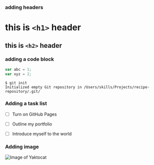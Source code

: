 ### adding headers
# this is `<h1>` header
## this is `<h2>` header

### adding a code block
```javascript
var abc = 1;
var xyz = 2;
```
```
$ git init
Initialized empty Git repository in /Users/skills/Projects/recipe-repository/.git/
```

### Adding a task list
- [ ] Turn on GitHub Pages
- [ ] Outline my portfolio
- [ ] Introduce myself to the world


### Adding image
![Image of Yaktocat](https://octodex.github.com/images/yaktocat.png)

